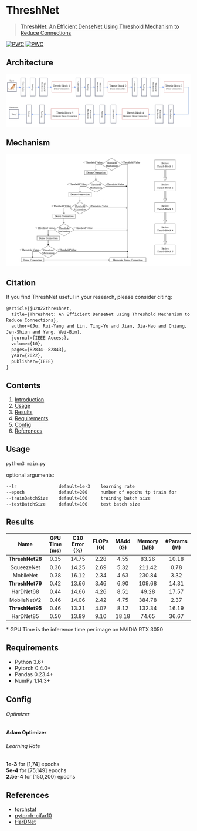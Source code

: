 # ThreshNet

> [ThreshNet: An Efficient DenseNet Using Threshold Mechanism to Reduce Connections](https://arxiv.org/abs/2201.03013)

[![PWC](https://img.shields.io/endpoint.svg?url=https://paperswithcode.com/badge/threshnet-an-efficient-densenet-using/image-classification-on-svhn)](https://paperswithcode.com/sota/image-classification-on-svhn?p=threshnet-an-efficient-densenet-using)
[![PWC](https://img.shields.io/endpoint.svg?url=https://paperswithcode.com/badge/threshnet-an-efficient-densenet-using/image-classification-on-cifar-10)](https://paperswithcode.com/sota/image-classification-on-cifar-10?p=threshnet-an-efficient-densenet-using)

## Architecture
<p align="center">
  <img src="Img/threshnet.jpg" width="640" title="threshnet">
</p>

## Mechanism
<p align="center">
 <img src="Img/threshold-mechanism.jpg" width="640" title="threshold-mechanism">
</p>

## Citation
If you find ThreshNet useful in your research, please consider citing:

	@article{ju2022threshnet,
	  title={ThreshNet: An Efficient DenseNet using Threshold Mechanism to Reduce Connections},
	  author={Ju, Rui-Yang and Lin, Ting-Yu and Jian, Jia-Hao and Chiang, Jen-Shiun and Yang, Wei-Bin},
	  journal={IEEE Access},
	  volume={10},
	  pages={82834--82843},
	  year={2022},
	  publisher={IEEE}
	}
	 
## Contents
1. [Introduction](#introduction)
2. [Usage](#Usage)
3. [Results](#Results)
4. [Requirements](#Requirements)
5. [Config](#Config)
6. [References](#References)

## Usage
```bash
python3 main.py
```
optional arguments:

    --lr                default=1e-3    learning rate
    --epoch             default=200     number of epochs tp train for
    --trainBatchSize    default=100     training batch size
    --testBatchSize     default=100     test batch size

## Results
| Name | GPU Time (ms) | C10 Error (%) | FLOPs (G) | MAdd (G) | Memory (MB) | #Params (M) |
| :---: | :---: | :---: | :---: | :---: | :---: | :---: |
| **ThreshNet28** | 0.35 | 14.75 | 2.28 | 4.55 | 83.26 | 10.18 |
| SqueezeNet | 0.36 | 14.25 | 2.69 | 5.32 | 211.42 | 0.78 |
| MobileNet | 0.38 | 16.12 | 2.34 | 4.63 | 230.84 | 3.32 |
| **ThreshNet79** | 0.42 | 13.66  | 3.46 | 6.90 | 109.68  | 14.31 |
| HarDNet68 | 0.44 | 14.66 | 4.26 | 8.51 | 49.28 | 17.57 |
| MobileNetV2 | 0.46 | 14.06 | 2.42 | 4.75 | 384.78 | 2.37 |
| **ThreshNet95** | 0.46 | 13.31 | 4.07 | 8.12 | 132.34 | 16.19 | 
| HarDNet85 | 0.50 | 13.89 | 9.10 | 18.18 | 74.65 | 36.67 |

\* GPU Time is the inference time per image on NVIDIA RTX 3050

## Requirements
* Python 3.6+
* Pytorch 0.4.0+
* Pandas 0.23.4+
* NumPy 1.14.3+

## Config
###### Optimizer 
__Adam Optimizer__
###### Learning Rate
__1e-3__ for [1,74] epochs <br>
__5e-4__ for [75,149] epochs <br>
__2.5e-4__ for [150,200) epochs <br>


## References
* [torchstat](https://github.com/Swall0w/torchstat)
* [pytorch-cifar10](https://github.com/soapisnotfat/pytorch-cifar10)
* [HarDNet](https://github.com/PingoLH/Pytorch-HarDNet)
